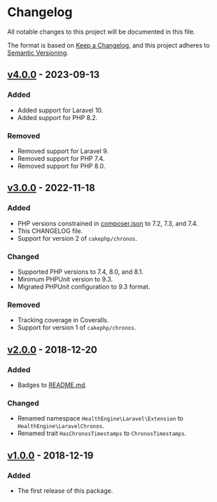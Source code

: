 # Changelog

All notable changes to this project will be documented in this file.

The format is based on [Keep a Changelog](https://keepachangelog.com/en/1.1.0/),
and this project adheres to [Semantic Versioning](https://semver.org/spec/v2.0.0.html).

## [v4.0.0] - 2023-09-13

### Added

- Added support for Laravel 10.
- Added support for PHP 8.2.

### Removed

- Removed support for Laravel 9.
- Removed support for PHP 7.4.
- Removed support for PHP 8.0.

## [v3.0.0] - 2022-11-18

### Added

- PHP versions constrained in [composer.json](composer.json) to 7.2, 7.3, and 7.4.
- This CHANGELOG file.
- Support for version 2 of `cakephp/chronos`.

### Changed

- Supported PHP versions to 7.4, 8.0, and 8.1.
- Minimum PHPUnit version to 9.3.
- Migrated PHPUnit configuration to 9.3 format.

### Removed

- Tracking coverage in Coveralls.
- Support for version 1 of `cakephp/chronos`.

## [v2.0.0] - 2018-12-20

### Added

- Badges to [README.md](README.md).

### Changed

- Renamed namespace `HealthEngine\Laravel\Extension` to `HealthEngine\LaravelChronos`.  
- Renamed trait `HasChronosTimestamps` to `ChronosTimestamps`.


## [v1.0.0] - 2018-12-19

### Added

- The first release of this package.

[v4.0.0]: https://github.com/HealthEngineAU/laravel-chronos/compare/v3.0.0...v4.0.0
[v3.0.0]: https://github.com/HealthEngineAU/laravel-chronos/compare/2.0.0...v3.0.0
[v2.0.0]: https://github.com/HealthEngineAU/laravel-chronos/compare/1.0.0...2.0.0
[v1.0.0]: https://github.com/HealthEngineAU/laravel-chronos/releases/tag/1.0.0
